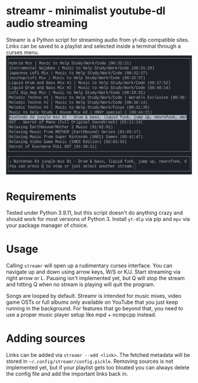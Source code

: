 # streamr - minimalist youtube-dl audio streaming
Streamr is a Python script for streaming audio from yt-dlp compatible sites. Links can be saved to a playlist and selected inside a terminal through a curses menu.
![Screenshot](github/screenshot.png)

# Requirements
Tested under Python 3.9.11, but this script doesn't do anything crazy and should work for most versions of Python 3. Install `yt-dlp` via pip and `mpv` via your package manager of choice.

# Usage
Calling `streamr` will open up a rudimentary curses interface. You can navigate up and down using arrow keys, W/S or K/J. Start streaming via right arrow or L. Pausing isn't implemented yet, but Q will stop the stream and hitting Q when no stream is playing will quit the program.

Songs are looped by default. Streamr is intended for music mixes, video game OSTs or full albums only available on YouTube that you just keep running in the background. For features that go beyond that, you need to use a proper music player setup like mpd + ncmpcpp instead.

# Adding sources
Links can be added via `streamr --add <link>`. The fetched metadata will be stored in `~/.config/streamr/config.pickle`. Removing sources is not implemented yet, but if your playlist gets too bloated you can always delete the config file and add the important links back in.
